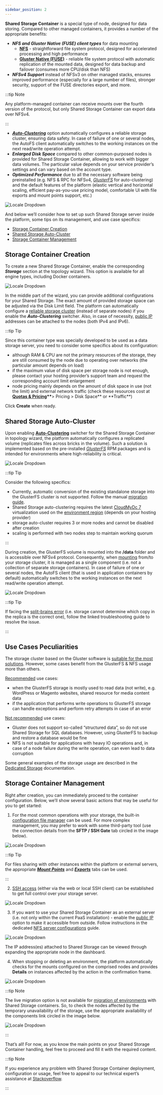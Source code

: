 ```yaml
---
sidebar_position: 2
---
```


**Shared Storage Сontainer** is a special type of node, designed for data storing. Compared to other managed containers, it provides a number of the appropriate benefits:

- **_NFS and Gluster Native (FUSE) client types_** for data mounting
  - **[NFS](https://cloudmydc.com/)** - straightforward file system protocol, designed for accelerated processing and high performance
  - **[Gluster Native (FUSE)](https://cloudmydc.com/)** - reliable file system protocol with automatic replication of the mounted data, designed for data backup and failover (consumes more CPU/disk than NFS)
- **_NFSv4 Support_** instead of NFSv3 on other managed stacks, ensures improved performance (especially for a large number of files), stronger security, support of the FUSE directories export, and more.

:::tip Note

Any platform-managed container can receive mounts over the fourth version of the protocol, but only Shared Storage Container can export data over NFSv4.

:::

- **_[Auto-Clustering](https://cloudmydc.com/)_** option automatically configures a reliable storage cluster, ensuring data safety. In case of failure of one or several nodes, the AutoFS client automatically switches to the working instances on the next read/write operation attempt.
- **_Enlarged Disk Space_** compared to other common-purposed nodes is provided for Shared Storage Container, allowing to work with bigger data volumes. The particular value depends on your service provider’s settings and can vary based on the account type.
- **_Optimized Performance_** due to all the necessary software being preinstalled (e.g. NFS & RPC for NFSv4, _[GlusterFS](https://cloudmydc.com/)_ for auto-clustering) and the default features of the platform (elastic vertical and horizontal scaling, efficient pay-as-you-use pricing model, comfortable UI with file exports and mount points support, etc.)

<div style={{
    display:'flex',
    justifyContent: 'center',
    margin: '0 0 1rem 0'
}}>

![Locale Dropdown](./img/SharedStorageContainer/01-shared-storage-container-illustration.png)

</div>

And below we’ll consider how to set up such Shared Storage server inside the platform, some tips on its management, and use case specifics:

- [Storage Container Creation](https://cloudmydc.com/)
- [Shared Storage Auto-Cluster](https://cloudmydc.com/)
- [Storage Container Management](https://cloudmydc.com/)

## Storage Container Creation

To create a new Shared Storage Container, enable the corresponding **_Storage_** section at the topology wizard. This option is available for all engine types, including Docker containers.

<div style={{
    display:'flex',
    justifyContent: 'center',
    margin: '0 0 1rem 0'
}}>

![Locale Dropdown](./img/SharedStorageContainer/02-shared-storage-topology-wizard.png)

</div>

In the middle part of the wizard, you can provide additional configurations for your Shared Storage. The exact amount of provided storage space can be adjusted via the Disk Limit field. The platform can automatically configure a [reliable storage cluster](https://cloudmydc.com/) (instead of separate nodes) if you enable the **_Auto-Clustering_** switcher. Also, in case of necessity, [public IP](https://cloudmydc.com/) addresses can be attached to the nodes (both IPv4 and IPv6).

:::tip Tip

Since this container type was specially developed to be used as a data storage server, you need to consider some specifics about its configuration:

- although RAM & CPU are not the primary resources of the storage, they are still consumed by the node due to operating over networks (the particular amount depends on load)
- if the maximum value of disk space per storage node is not enough, please contact your hosting provider’s support team and request the corresponding account limit enlargement
- node pricing mainly depends on the amount of disk space in use (not the limit) and external network traffic (check these resources cost at **[Quotas & Pricing](https://cloudmydc.com/)\*\***> Pricing > Disk Space** or **Traffic\*\*)

Click **Create** when ready.

## Shared Storage Auto-Cluster

Upon enabling **[Auto-Clustering](https://cloudmydc.com/)** switcher for the Shared Storage Container in topology wizard, the platform automatically configures a replicated volume (replicates files across bricks in the volume). Such a solution is implemented based on the pre-installed _[GlusterFS](https://cloudmydc.com/)_ RPM packages and is intended for environments where high-reliability is critical.

<div style={{
    display:'flex',
    justifyContent: 'center',
    margin: '0 0 1rem 0'
}}>

![Locale Dropdown](./img/SharedStorageContainer/03-storage-auto-clustering.png)

</div>

:::tip Tip

Consider the following specifics:

- Currently, automatic conversion of the existing standalone storage into the GlusterFS cluster is not supported. Follow the manual [migration guide](https://cloudmydc.com/).
- Shared Storage auto-clustering requires the latest [CloudMyDc 7](https://cloudmydc.com/) virtualization used on the [environment region](https://cloudmydc.com/) (depends on your hosting provider)
- storage auto-cluster requires 3 or more nodes and cannot be disabled after creation
- scaling is performed with two nodes step to maintain working quorum

:::

During creation, the GlusterFS volume is mounted into the **/data** folder and is accessible over NFSv4 protocol. Consequently, when [mounting](https://cloudmydc.com/) from/to your storage cluster, it is managed as a single component (i.e. not a collection of separate storage containers). In case of failure of one or several nodes, the AutoFS client (that is used in application containers by default) automatically switches to the working instances on the next read/write operation attempt.

<div style={{
    display:'flex',
    justifyContent: 'center',
    margin: '0 0 1rem 0'
}}>

![Locale Dropdown](./img/SharedStorageContainer/04-storage-nfs-mounts.png)

</div>

:::tip Tip

If facing the [split-brains error](https://cloudmydc.com/) (i.e. storage cannot determine which copy in the replica is the correct one), follow the linked troubleshooting guide to resolve the issue.

:::

## Use Cases Peculiarities

The storage cluster based on the Gluster software is [suitable for the most solutions](https://cloudmydc.com/). However, some cases benefit from the GlusterFS & NFS usage more than others.

<u>Recommended</u> use cases:

- when the GlusterFS storage is mostly used to read data (not write), e.g. WordPress or Magento websites, shared resource for media content data
- if the application that performs write operations to GlusterFS storage can handle exceptions and perform retry attempts in case of an error

<u>Not recommended</u> use cases:

- Gluster does not support so-called “structured data”, so do not use Shared Storage for SQL databases. However, using GlusterFS to backup and restore a database would be fine
- NFS is not suitable for applications with heavy IO operations and, in case of a node failure during the write operation, can even lead to data corruption

Some general examples of the storage usage are described in the [Dedicated Storage](https://cloudmydc.com/) documentation.

## Storage Container Management

Right after creation, you can immediately proceed to the container configuration. Below, we’ll show several basic actions that may be useful for you to get started:

1. For the most common operations with your storage, the built-in [configuration file manager](https://cloudmydc.com/) can be used. For more complex management, you may prefer to work with some third-party tool (use the connection details from the **SFTP / SSH Gate** tab circled in the image below).

<div style={{
    display:'flex',
    justifyContent: 'center',
    margin: '0 0 1rem 0'
}}>

![Locale Dropdown](./img/SharedStorageContainer/05-storage-file-manager.png)

</div>

:::tip Tip

For files sharing with other instances within the platform or external servers, the appropriate **_[Mount Points](https://cloudmydc.com/)_** and **_[Exports](https://cloudmydc.com/)_** tabs can be used.

:::

2. [SSH access](https://cloudmydc.com/) (either via the web or local SSH client) can be established to get full control over your storage server.

<div style={{
    display:'flex',
    justifyContent: 'center',
    margin: '0 0 1rem 0'
}}>

![Locale Dropdown](./img/SharedStorageContainer/06-web-ssh-connection-to-storage.png)

</div>

3. If you want to use your Shared Storage Container as an external server (i.e. not only within the current PaaS installation) - enable the [public IP](https://cloudmydc.com/) option to make it accessible from outside. Follow instructions in the dedicated [NFS server configurations](https://cloudmydc.com/) guide.

<div style={{
    display:'flex',
    justifyContent: 'center',
    margin: '0 0 1rem 0'
}}>

![Locale Dropdown](./img/SharedStorageContainer/07-storage-public-ip.png)

</div>

The IP address(es) attached to Shared Storage can be viewed through expanding the appropriate node in the dashboard.

4. When stopping or deleting an environment, the platform automatically checks for the mounts configured on the comprised nodes and provides **Details** on instances affected by the action in the confirmation frame.

<div style={{
    display:'flex',
    justifyContent: 'center',
    margin: '0 0 1rem 0'
}}>

![Locale Dropdown](./img/SharedStorageContainer/08-nfs-mount-dependencies.png)

</div>

:::tip Note

The live migration option is not available for [migration of environments](https://cloudmydc.com/) with Shared Storage containers. So, to check the nodes affected by the temporary unavailability of the storage, use the appropriate availability of the components link circled in the image below.

<div style={{
    display:'flex',
    justifyContent: 'center',
    margin: '0 0 1rem 0'
}}>

![Locale Dropdown](./img/SharedStorageContainer/09-shared-storage-migration.png)

</div>

:::

That’s all! For now, as you know the main points on your Shared Storage Container handling, feel free to proceed and fill it with the required content.

:::tip Note

If you experience any problem with Shared Storage Container deployment, configuration or usage, feel free to appeal to our technical expert’s assistance at [Stackoverflow](https://cloudmydc.com/).

:::
